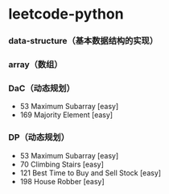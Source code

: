 # leetcode-python

### data-structure（基本数据结构的实现）

### array（数组）

### DaC（动态规划）
* 53 Maximum Subarray [easy]
* 169 Majority Element [easy] 

### DP（动态规划）
* 53 Maximum Subarray [easy]
* 70 Climbing Stairs [easy]
* 121 Best Time to Buy and Sell Stock [easy]
* 198 House Robber [easy]